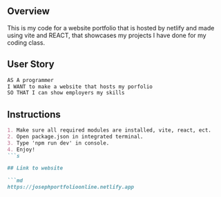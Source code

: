 ## Overview
This is my code for a website portfolio that is hosted by netlify and made using vite and REACT, that showcases my projects I have done for my coding class.
## User Story

```md
AS A programmer
I WANT to make a website that hosts my porfolio
SO THAT I can show employers my skills
```
## Instructions
```md
1. Make sure all required modules are installed, vite, react, ect.
2. Open package.json in integrated terminal.
3. Type 'npm run dev' in console.
4. Enjoy!
```s

## Link to website

```md
https://josephportfolioonline.netlify.app
```
